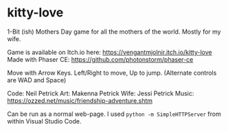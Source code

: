 # kitty-love
1-Bit (ish) Mothers Day game for all the mothers of the world. Mostly for my wife.

Game is available on Itch.io here: https://vengantmjolnir.itch.io/kitty-love
Made with Phaser CE: https://github.com/photonstorm/phaser-ce

Move with Arrow Keys. Left/Right to move, Up to jump.
(Alternate controls are WAD and Space)

Code: Neil Petrick
Art: Makenna Petrick
Wife: Jessi Petrick
Music: https://ozzed.net/music/friendship-adventure.shtm

Can be run as a normal web-page. I used `python -m SimpleHTTPServer` from within Visual Studio Code.
